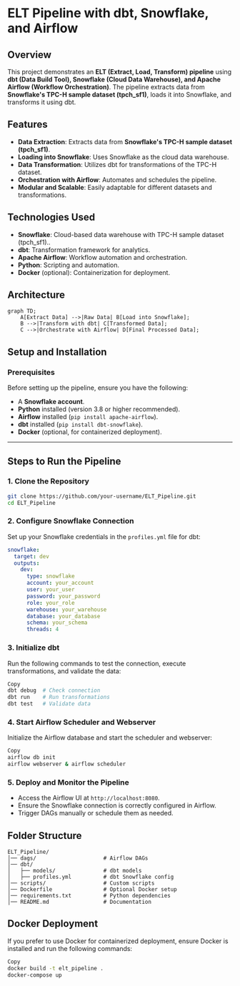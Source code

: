 # ELT Pipeline with dbt, Snowflake, and Airflow

## Overview
This project demonstrates an **ELT (Extract, Load, Transform) pipeline** using **dbt (Data Build Tool), Snowflake (Cloud Data Warehouse), and Apache Airflow (Workflow Orchestration)**. The pipeline extracts data from **Snowflake's TPC-H sample dataset (tpch_sf1)**, loads it into Snowflake, and transforms it using dbt.

## Features
- **Data Extraction**: Extracts data from **Snowflake's TPC-H sample dataset (tpch_sf1)**.
- **Loading into Snowflake**: Uses Snowflake as the cloud data warehouse.
- **Data Transformation**: Utilizes dbt for transformations of the TPC-H dataset.
- **Orchestration with Airflow**: Automates and schedules the pipeline.
- **Modular and Scalable**: Easily adaptable for different datasets and transformations.

## Technologies Used
- **Snowflake**: Cloud-based data warehouse with TPC-H sample dataset (tpch_sf1)..
- **dbt**: Transformation framework for analytics.
- **Apache Airflow**: Workflow automation and orchestration.
- **Python**: Scripting and automation.
- **Docker** (optional): Containerization for deployment.

## Architecture
```mermaid
graph TD;
    A[Extract Data] -->|Raw Data| B[Load into Snowflake];
    B -->|Transform with dbt| C[Transformed Data];
    C -->|Orchestrate with Airflow| D[Final Processed Data];
```

## Setup and Installation

### Prerequisites

Before setting up the pipeline, ensure you have the following:

- A **Snowflake account**.
- **Python** installed (version 3.8 or higher recommended).
- **Airflow** installed (`pip install apache-airflow`).
- **dbt** installed (`pip install dbt-snowflake`).
- **Docker** (optional, for containerized deployment).

---

## Steps to Run the Pipeline

### 1. Clone the Repository

```sh
git clone https://github.com/your-username/ELT_Pipeline.git
cd ELT_Pipeline
```

### 2. Configure Snowflake Connection

Set up your Snowflake credentials in the `profiles.yml` file for dbt:

```yaml
snowflake:
  target: dev
  outputs:
    dev:
      type: snowflake
      account: your_account
      user: your_user
      password: your_password
      role: your_role
      warehouse: your_warehouse
      database: your_database
      schema: your_schema
      threads: 4
```

### 3. Initialize dbt
Run the following commands to test the connection, execute transformations, and validate the data:

```sh
Copy
dbt debug  # Check connection
dbt run    # Run transformations
dbt test   # Validate data
```

### 4. Start Airflow Scheduler and Webserver
Initialize the Airflow database and start the scheduler and webserver:

```sh
Copy
airflow db init
airflow webserver & airflow scheduler
```

### 5. Deploy and Monitor the Pipeline

- Access the Airflow UI at `http://localhost:8080`.
- Ensure the Snowflake connection is correctly configured in Airflow.
- Trigger DAGs manually or schedule them as needed.

## Folder Structure
```
ELT_Pipeline/
│── dags/                     # Airflow DAGs
│── dbt/
│   ├── models/               # dbt models
│   ├── profiles.yml          # dbt Snowflake config
│── scripts/                  # Custom scripts
│── Dockerfile                # Optional Docker setup
│── requirements.txt          # Python dependencies
│── README.md                 # Documentation
```
## Docker Deployment
If you prefer to use Docker for containerized deployment, ensure Docker is installed and run the following commands:
```sh
Copy
docker build -t elt_pipeline .
docker-compose up
```
